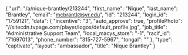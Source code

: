 {
    "url": "\/a\/nique-brantley\/213244",
    "first_name": "Nique",
    "last_name": "Brantley",
    "email": "mcbrantl@syr.edu",
    "id": "213244",
    "login_id": "1759121",
    "data": {
        "incentive": "3",
        "auto_approve": true,
        "profilePhoto": "\/\/sitecdn.tvpage.com\/player\/logos\/default_profile.jpg",
        "job_title": "Administrative Support Team",
        "local_macys_store": "-1",
        "racif_id": "71697013",
        "phone_number": "315-727-5967",
        "tongal": ""
    },
    "type": "captivate",
    "layout": "ambassador",
    "title": "Nique Brantley"
}